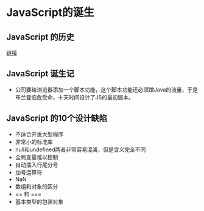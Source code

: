 # JavaScript的诞生
## JavaScript 的历史
<a href="http://www.ruanyifeng.com/blog/2011/06/birth_of_javascript.html">链接</a>


## JavaScript 诞生记
* 公司要给浏览器添加一个脚本功能，这个脚本功能还必须蹭Java的流量，于是布兰登临危受命，十天时间设计了JS的最初版本。
## JavaScript 的10个设计缺陷
* 不适合开发大型程序
* 非常小的标准库
* null和undefined两者非常容易混淆，但是含义完全不同
* 全局变量难以控制
* 自动插入行尾分号
* 加号运算符
* NaN
* 数组和对象的区分
* == 和 ===
* 基本类型的包装对象
